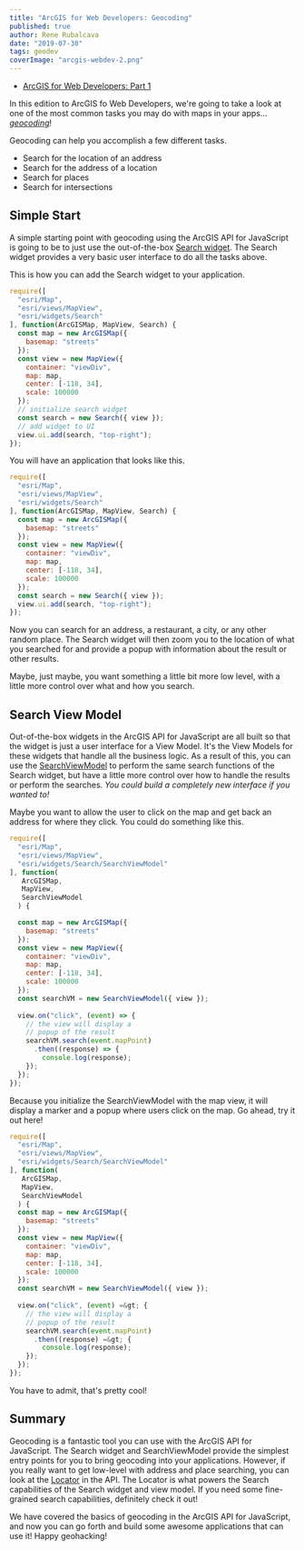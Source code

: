 ```yaml
---
title: "ArcGIS for Web Developers: Geocoding"
published: true
author: Rene Rubalcava
date: "2019-07-30"
tags: geodev
coverImage: "arcgis-webdev-2.png"
---
```


- [ArcGIS for Web Developers: Part 1](https://odoe.net/blog/arcgis-for-web-developers-part-1/)

In this edition to ArcGIS fo Web Developers, we're going to take a look at one of the most common tasks you may do with maps in your apps... _[geocoding](https://developers.arcgis.com/features/geocoding/)_!

Geocoding can help you accomplish a few different tasks.

- Search for the location of an address
- Search for the address of a location
- Search for places
- Search for intersections

## Simple Start

A simple starting point with geocoding using the ArcGIS API for JavaScript is going to be to just use the out-of-the-box [Search widget](https://developers.arcgis.com/javascript/latest/api-reference/esri-widgets-Search.html). The Search widget provides a very basic user interface to do all the tasks above.

This is how you can add the Search widget to your application.

```js
require([
  "esri/Map",
  "esri/views/MapView",
  "esri/widgets/Search"
], function(ArcGISMap, MapView, Search) {
  const map = new ArcGISMap({
    basemap: "streets"
  });
  const view = new MapView({
    container: "viewDiv",
    map: map,
    center: [-118, 34],
    scale: 100000
  });
  // initialize search widget
  const search = new Search({ view });
  // add widget to UI
  view.ui.add(search, "top-right");
});
```

You will have an application that looks like this.

```js
require([
  "esri/Map",
  "esri/views/MapView",
  "esri/widgets/Search"
], function(ArcGISMap, MapView, Search) {
  const map = new ArcGISMap({
    basemap: "streets"
  });
  const view = new MapView({
    container: "viewDiv",
    map: map,
    center: [-118, 34],
    scale: 100000
  });
  const search = new Search({ view });
  view.ui.add(search, "top-right");
});
```

Now you can search for an address, a restaurant, a city, or any other random place. The Search widget will then zoom you to the location of what you searched for and provide a popup with information about the result or other results.

Maybe, just maybe, you want something a little bit more low level, with a little more control over what and how you search.

## Search View Model

Out-of-the-box widgets in the ArcGIS API for JavaScript are all built so that the widget is just a user interface for a View Model. It's the View Models for these widgets that handle all the business logic. As a result of this, you can use the [SearchViewModel](https://developers.arcgis.com/javascript/latest/api-reference/esri-widgets-Search-SearchViewModel.html#) to perform the same search functions of the Search widget, but have a little more control over how to handle the results or perform the searches. _You could build a completely new interface if you wanted to!_

Maybe you want to allow the user to click on the map and get back an address for where they click. You could do something like this.

```js
require([
  "esri/Map",
  "esri/views/MapView",
  "esri/widgets/Search/SearchViewModel"
], function(
   ArcGISMap,
   MapView,
   SearchViewModel
  ) {

  const map = new ArcGISMap({
    basemap: "streets"
  });
  const view = new MapView({
    container: "viewDiv",
    map: map,
    center: [-118, 34],
    scale: 100000
  });
  const searchVM = new SearchViewModel({ view });
  
  view.on("click", (event) => {
    // the view will display a
    // popup of the result
    searchVM.search(event.mapPoint)
      .then((response) => {
        console.log(response);
    });
  });
});
```

Because you initialize the SearchViewModel with the map view, it will display a marker and a popup where users click on the map. Go ahead, try it out here!

```js
require([
  "esri/Map",
  "esri/views/MapView",
  "esri/widgets/Search/SearchViewModel"
], function(
   ArcGISMap,
   MapView,
   SearchViewModel
  ) {
  const map = new ArcGISMap({
    basemap: "streets"
  });
  const view = new MapView({
    container: "viewDiv",
    map: map,
    center: [-118, 34],
    scale: 100000
  });
  const searchVM = new SearchViewModel({ view });
  
  view.on("click", (event) =&gt; {
    // the view will display a
    // popup of the result
    searchVM.search(event.mapPoint)
      .then((response) =&gt; {
        console.log(response);
    });
  });
});
```

You have to admit, that's pretty cool!

## Summary

Geocoding is a fantastic tool you can use with the ArcGIS API for JavaScript. The Search widget and SearchViewModel provide the simplest entry points for you to bring geocoding into your applications. However, if you really want to get low-level with address and place searching, you can look at the [Locator](https://developers.arcgis.com/javascript/latest/api-reference/esri-tasks-Locator.html) in the API. The Locator is what powers the Search capabilities of the Search widget and view model. If you need some fine-grained search capabilities, definitely check it out!

We have covered the basics of geocoding in the ArcGIS API for JavaScript, and now you can go forth and build some awesome applications that can use it! Happy geohacking!
